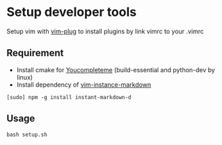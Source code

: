 Setup developer tools
===
Setup vim with [vim-plug](https://github.com/junegunn/vim-plug) to install plugins by link vimrc to your .vimrc

Requirement
---
- Install cmake for [Youcompleteme](https://github.com/Valloric/YouCompleteMe) (build-essential and python-dev by linux)
- Install dependency of [vim-instance-markdown](https://github.com/suan/vim-instant-markdown)
```
[sudo] npm -g install instant-markdown-d
```

Usage
---
```
bash setup.sh
```
